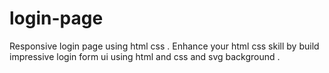 # login-page
Responsive login page using html css .
Enhance your html css skill by build impressive login form ui using html and css and svg background .
